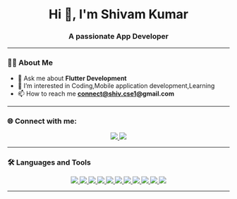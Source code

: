 
  <h1 align="center">Hi 👋, I'm Shivam Kumar</h1>
<h3 align="center">A passionate App Developer</h3>

---

### 🧑‍💻 About Me 
- 💬 Ask me about **Flutter Development**
- 👀 I’m interested in Coding,Mobile application development,Learning
- 📫 How to reach me **connect@shiv.cse1@gmail.com**

---

### 🌐 Connect with me:
<p align="center">
<a href="https://github.com/shivamcse1" target="_blank">
<img src="https://img.shields.io/badge/GitHub-%23121011.svg?style=for-the-badge&logo=github&logoColor=white"/>
</a>
<a href="https://www.linkedin.com/in/shivam9/" target="_blank">
<img src="https://img.shields.io/badge/LinkedIn-%230077B5.svg?style=for-the-badge&logo=linkedin&logoColor=white"/>
</a>
</p>

---

### 🛠️ Languages and Tools
<p align="center">
  
<a href="https://www.cprogramming.com/" target="_blank">
<img src="https://img.shields.io/badge/C-00599C?style=for-the-badge&logo=c&logoColor=white"/>
</a>
  
<a href="https://www.java.com/" target="_blank">
<img src="https://img.shields.io/badge/Java-007396?style=for-the-badge&logo=openjdk&logoColor=white"/>
</a>
  
<a href="https://www.figma.com/" target="_blank">
<img src="https://img.shields.io/badge/Figma-F24E1E?style=for-the-badge&logo=figma&logoColor=white"/>
</a>
  
<a href="https://firebase.google.com/" target="_blank">
<img src="https://img.shields.io/badge/Firebase-FFCA28?style=for-the-badge&logo=firebase&logoColor=black"/>
</a>
  
<a href="https://flutter.dev/" target="_blank">
<img src="https://img.shields.io/badge/Flutter-02569B?style=for-the-badge&logo=flutter&logoColor=white"/>
</a>
  
<a href="https://supabase.com/" target="_blank">
<img src="https://img.shields.io/badge/Supabase-3ECF8E?style=for-the-badge&logo=supabase&logoColor=white"/>
</a>
  
<a href="https://flame-engine.org/" target="_blank">
<img src="https://img.shields.io/badge/Flame-FF6B00?style=for-the-badge&logo=flame&logoColor=white"/>
</a>

<a href="https://flutterflow.io/" target="_blank">
<img src="https://img.shields.io/badge/FlutterFlow-5436D4?style=for-the-badge&logo=flutter&logoColor=white"/>
</a>

<a href="https://developer.android.com/studio" target="_blank">
<img src="https://img.shields.io/badge/Android%20Studio-3DDC84?style=for-the-badge&logo=androidstudio&logoColor=white"/>
</a>

<a href="https://code.visualstudio.com/" target="_blank">
<img src="https://img.shields.io/badge/VS%20Code-0078D4?style=for-the-badge&logo=visualstudiocode&logoColor=white"/>
</a>

<a href="https://www.jetbrains.com/idea/" target="_blank">
<img src="https://img.shields.io/badge/IntelliJ%20IDEA-000000?style=for-the-badge&logo=intellijidea&logoColor=white"/>
</a>

</p>

---


